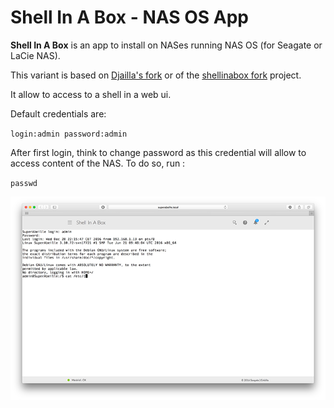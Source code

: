 Shell In A Box - NAS OS App
===========================

**Shell In A Box** is an app to install on NASes running NAS OS (for Seagate or LaCie NAS).

This variant is based on [Djailla's fork](https://github.com/Djailla/nas-os-shellinabox) or
of the [shellinabox fork](https://github.com/shellinabox/shellinabox) project.

It allow to access to a shell in a web ui.

Default credentials are:

`login:admin password:admin`

After first login, think to change password as this credential will allow to access content of the NAS.
To do so, run :

`passwd`

![Alt text](org.kfs.shellinabox/resources/screenshots/en/screenshot-1.png?raw=true "Screenshot")
